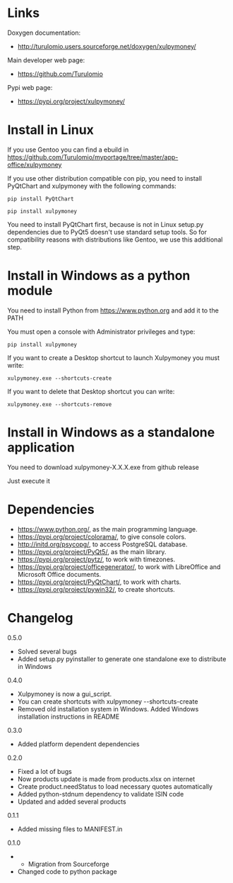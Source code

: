 Links
=====
Doxygen documentation:
  * http://turulomio.users.sourceforge.net/doxygen/xulpymoney/

Main developer web page:
  * https://github.com/Turulomio 

Pypi web page:
  * https://pypi.org/project/xulpymoney/

Install in Linux
================
If you use Gentoo you can find a ebuild in https://github.com/Turulomio/myportage/tree/master/app-office/xulpymoney

If you use other distribution compatible con pip, you need to install PyQtChart and xulpymoney with the following commands:

`pip install PyQtChart`

`pip install xulpymoney`

You need to install PyQtChart first, because is not in Linux setup.py dependencies due to PyQt5 doesn't use standard setup tools. So for compatibility reasons with distributions like Gentoo, we use this additional step.

Install in Windows as a python module
=====================================
You need to install Python from https://www.python.org and add it to the PATH

You must open a console with Administrator privileges and type:

`pip install xulpymoney`

If you want to create a Desktop shortcut to launch Xulpymoney you must write:

`xulpymoney.exe --shortcuts-create`

If you want to delete that Desktop shortcut you can write:

`xulpymoney.exe --shortcuts-remove`

Install in Windows as a standalone application
==============================================
You need to download xulpymoney-X.X.X.exe from github release

Just execute it

Dependencies
============
* https://www.python.org/, as the main programming language.
* https://pypi.org/project/colorama/, to give console colors.
* http://initd.org/psycopg/, to access PostgreSQL database.
* https://pypi.org/project/PyQt5/, as the main library.
* https://pypi.org/project/pytz/, to work with timezones.
* https://pypi.org/project/officegenerator/, to work with LibreOffice and Microsoft Office documents.
* https://pypi.org/project/PyQtChart/, to work with charts.
* https://pypi.org/project/pywin32/, to create shortcuts.

Changelog
=========
0.5.0
  * Solved several bugs
  * Added setup.py pyinstaller to generate one standalone exe to distribute in Windows

0.4.0
  * Xulpymoney is now a gui_script.
  * You can create shortcuts with xulpymoney --shortcuts-create
  * Removed old installation system in Windows. Added Windows installation instructions in README

0.3.0
  * Added platform dependent dependencies

0.2.0
  * Fixed a lot of bugs
  * Now products update is made from products.xlsx on internet
  * Create product.needStatus to load necessary quotes automatically
  * Added python-stdnum dependency to validate ISIN code
  * Updated and added several products

0.1.1
  * Added missing files to MANIFEST.in

0.1.0
*  * Migration from Sourceforge
  * Changed code to python package

